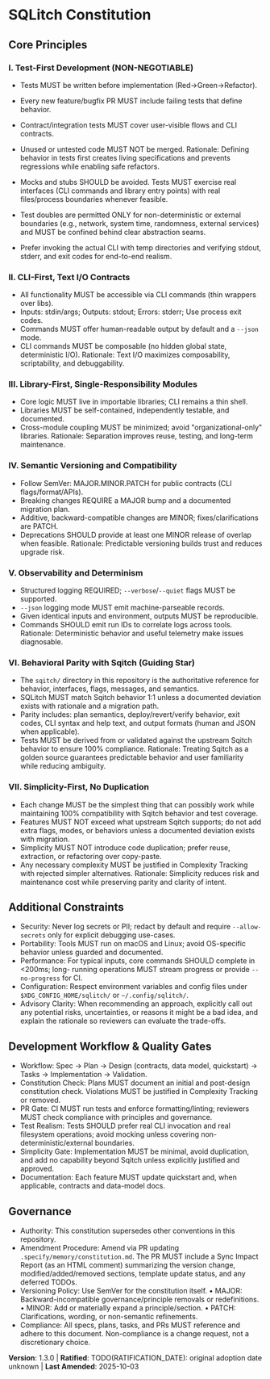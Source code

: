 # SQLitch Constitution

## Core Principles

### I. Test-First Development (NON-NEGOTIABLE)
- Tests MUST be written before implementation (Red→Green→Refactor).
- Every new feature/bugfix PR MUST include failing tests that define behavior.
- Contract/integration tests MUST cover user-visible flows and CLI contracts.
- Unused or untested code MUST NOT be merged.
	Rationale: Defining behavior in tests first creates living specifications and prevents regressions while enabling safe refactors.

- Mocks and stubs SHOULD be avoided. Tests MUST exercise real interfaces (CLI
	commands and library entry points) with real files/process boundaries whenever
	feasible.
- Test doubles are permitted ONLY for non-deterministic or external boundaries
	(e.g., network, system time, randomness, external services) and MUST be
	confined behind clear abstraction seams.
- Prefer invoking the actual CLI with temp directories and verifying stdout,
	stderr, and exit codes for end-to-end realism.

### II. CLI-First, Text I/O Contracts
- All functionality MUST be accessible via CLI commands (thin wrappers over libs).
- Inputs: stdin/args; Outputs: stdout; Errors: stderr; Use process exit codes.
- Commands MUST offer human-readable output by default and a `--json` mode.
- CLI commands MUST be composable (no hidden global state, deterministic I/O).
	Rationale: Text I/O maximizes composability, scriptability, and debuggability.

### III. Library-First, Single-Responsibility Modules
- Core logic MUST live in importable libraries; CLI remains a thin shell.
- Libraries MUST be self-contained, independently testable, and documented.
- Cross-module coupling MUST be minimized; avoid "organizational-only" libraries.
	Rationale: Separation improves reuse, testing, and long-term maintenance.

### IV. Semantic Versioning and Compatibility
- Follow SemVer: MAJOR.MINOR.PATCH for public contracts (CLI flags/format/APIs).
- Breaking changes REQUIRE a MAJOR bump and a documented migration plan.
- Additive, backward-compatible changes are MINOR; fixes/clarifications are PATCH.
- Deprecations SHOULD provide at least one MINOR release of overlap when feasible.
	Rationale: Predictable versioning builds trust and reduces upgrade risk.

### V. Observability and Determinism
- Structured logging REQUIRED; `--verbose`/`--quiet` flags MUST be supported.
- `--json` logging mode MUST emit machine-parseable records.
- Given identical inputs and environment, outputs MUST be reproducible.
- Commands SHOULD emit run IDs to correlate logs across tools.
	Rationale: Deterministic behavior and useful telemetry make issues diagnosable.

### VI. Behavioral Parity with Sqitch (Guiding Star)
- The `sqitch/` directory in this repository is the authoritative reference for
	behavior, interfaces, flags, messages, and semantics.
- SQLitch MUST match Sqitch behavior 1:1 unless a documented deviation exists
	with rationale and a migration path.
- Parity includes: plan semantics, deploy/revert/verify behavior, exit codes,
	CLI syntax and help text, and output formats (human and JSON when applicable).
- Tests MUST be derived from or validated against the upstream Sqitch behavior
	to ensure 100% compliance.
	Rationale: Treating Sqitch as a golden source guarantees predictable behavior and
	user familiarity while reducing ambiguity.

### VII. Simplicity-First, No Duplication
- Each change MUST be the simplest thing that can possibly work while maintaining
	100% compatibility with Sqitch behavior and test coverage.
- Features MUST NOT exceed what upstream Sqitch supports; do not add extra flags,
	modes, or behaviors unless a documented deviation exists with migration.
- Simplicity MUST NOT introduce code duplication; prefer reuse, extraction, or
	refactoring over copy-paste.
- Any necessary complexity MUST be justified in Complexity Tracking with rejected
	simpler alternatives.
	Rationale: Simplicity reduces risk and maintenance cost while preserving parity
	and clarity of intent.

## Additional Constraints

- Security: Never log secrets or PII; redact by default and require `--allow-secrets`
	only for explicit debugging use-cases.
- Portability: Tools MUST run on macOS and Linux; avoid OS-specific behavior unless
	guarded and documented.
- Performance: For typical inputs, core commands SHOULD complete in <200ms; long-
	running operations MUST stream progress or provide `--no-progress` for CI.
- Configuration: Respect environment variables and config files under
	`$XDG_CONFIG_HOME/sqlitch/` or `~/.config/sqlitch/`.
- Advisory Clarity: When recommending an approach, explicitly call out any
	potential risks, uncertainties, or reasons it might be a bad idea, and explain
	the rationale so reviewers can evaluate the trade-offs.

## Development Workflow & Quality Gates

- Workflow: Spec → Plan → Design (contracts, data model, quickstart) → Tasks →
	Implementation → Validation.
- Constitution Check: Plans MUST document an initial and post-design constitution
	check. Violations MUST be justified in Complexity Tracking or removed.
- PR Gate: CI MUST run tests and enforce formatting/linting; reviewers MUST check
	compliance with principles and governance.
- Test Realism: Tests SHOULD prefer real CLI invocation and real filesystem
	operations; avoid mocking unless covering non-deterministic/external boundaries.
- Simplicity Gate: Implementation MUST be minimal, avoid duplication, and add no
	capability beyond Sqitch unless explicitly justified and approved.
- Documentation: Each feature MUST update quickstart and, when applicable,
	contracts and data-model docs.

## Governance

- Authority: This constitution supersedes other conventions in this repository.
- Amendment Procedure: Amend via PR updating `.specify/memory/constitution.md`.
	The PR MUST include a Sync Impact Report (as an HTML comment) summarizing the
	version change, modified/added/removed sections, template update status, and
	any deferred TODOs.
- Versioning Policy: Use SemVer for the constitution itself.
	• MAJOR: Backward-incompatible governance/principle removals or redefinitions.
	• MINOR: Add or materially expand a principle/section.
	• PATCH: Clarifications, wording, or non-semantic refinements.
- Compliance: All specs, plans, tasks, and PRs MUST reference and adhere to this
	document. Non-compliance is a change request, not a discretionary choice.

**Version**: 1.3.0 | **Ratified**: TODO(RATIFICATION_DATE): original adoption date unknown | **Last Amended**: 2025-10-03